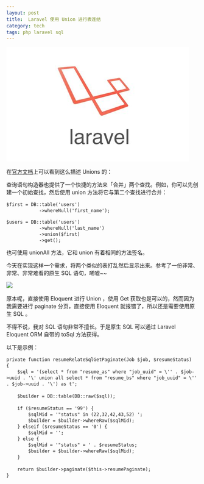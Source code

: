 ```yaml
---
layout: post
title:  Laravel 使用 Union 进行表连结
category: tech
tags: php laravel sql
---
```


![](/assets/img/laravel.jpg)

在[官方文档](http://d.laravel-china.org/docs/5.1/queries#unions)上可以看到这么描述 Unions 的：

>
查询语句构造器也提供了一个快捷的方法来「合并」两个查找。例如，你可以先创建一个初始查找，然后使用 union 方法将它与第二个查找进行合并：
>
    $first = DB::table('users')
                ->whereNull('first_name');
>
    $users = DB::table('users')
                ->whereNull('last_name')
                ->union($first)
                ->get();
>
也可使用 unionAll 方法，它和 union 有着相同的方法签名。

今天在实现这样一个需求，将两个类似的表打乱然后显示出来。参考了一份非常、非常、非常难看的原生 SQL 语句，唏嘘~~

![](https://cdn.kelu.org/blog/2017/06/20170609211431.jpg)

原本呢，直接使用 Eloquent 进行 Union ，使用 Get 获取也是可以的，然而因为我需要进行 paginate 分页，直接使用 Eloquent 就报错了，所以还是需要使用原生 SQL 。

不得不说，我对 SQL 语句非常不擅长。于是原生 SQL 可以通过 Laravel Eloquent ORM 自带的 toSql 方法获得。

以下是示例：

    private function resumeRelateSqlGetPaginate(Job $job, $resumeStatus)
    {
        $sql = '(select * from "resume_as" where "job_uuid" = \'' . $job->uuid . '\' union all select * from "resume_bs" where "job_uuid" = \'' . $job->uuid . '\') as t';

        $builder = DB::table(DB::raw($sql));

        if ($resumeStatus == '99') {
            $sqlMid = '"status" in (22,32,42,43,52) ';
            $builder = $builder->whereRaw($sqlMid);
        } elseif ($resumeStatus == '0') {
            $sqlMid = '';
        } else {
            $sqlMid = '"status" = ' . $resumeStatus;
            $builder = $builder->whereRaw($sqlMid);
        }

        return $builder->paginate($this->resumePaginate);
    }
